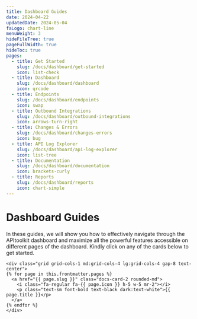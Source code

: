 ```yaml
---
title: Dashboard Guides
date: 2024-04-22
updatedDate: 2024-05-04
faLogo: chart-line
menuWeight: 3
hideFileTree: true
pageFullWidth: true
hideToc: true
pages:
  - title: Get Started
    slug: /docs/dashboard/get-started
    icon: list-check
  - title: Dashboard
    slug: /docs/dashboard/dashboard
    icon: qrcode
  - title: Endpoints
    slug: /docs/dashboard/endpoints
    icon: swap
  - title: Outbound Integrations
    slug: /docs/dashboard/outbound-integrations
    icon: arrows-turn-right
  - title: Changes & Errors
    slug: /docs/dashboard/changes-errors
    icon: bug
  - title: API Log Explorer
    slug: /docs/dashboard/api-log-explorer
    icon: list-tree
  - title: Documentation
    slug: /docs/dashboard/documentation
    icon: brackets-curly
  - title: Reports
    slug: /docs/dashboard/reports
    icon: chart-simple
---
```


# Dashboard Guides

In these guides, we will show you how to effectively navigate through the APItoolkit dashboard and maximize all the powerful features accessible on different pages of the dashboard. Kindly click on any of the cards below to get started.

```=html
<div class="grid grid-cols-1 md:grid-cols-4 lg:grid-cols-4 gap-8 text-center">
{% for page in this.frontmatter.pages %}
  <a href="{{ page.slug }}" class="docs-card-2 rounded-md">
    <i class="fa-regular fa-{{ page.icon }} h-5 w-5 mr-2"></i>
    <p class="text-sm font-bold text-black dark:text-white">{{ page.title }}</p>
  </a>
{% endfor %}
</div>
```
